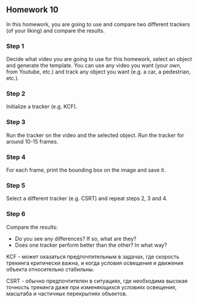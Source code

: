 ## Homework 10

In this homework, you are going to use and compare two different trackers (of your liking) and compare the results.

### Step 1
Decide what video you are going to use for this homework, select an object and generate the template. You can use any video you want (your own, from Youtube, etc.)
and track any object you want (e.g. a car, a pedestrian, etc.).

### Step 2
Initialize a tracker (e.g. KCF).

### Step 3
Run the tracker on the video and the selected object. Run the tracker for around 10-15 frames.

### Step 4
For each frame, print the bounding box on the image and save it.

### Step 5
Select a different tracker (e.g. CSRT) and repeat steps 2, 3 and 4.

### Step 6
Compare the results:
* Do you see any differences? If so, what are they?
* Does one tracker perform better than the other? In what way?

KCF - может оказаться предпочтительным в задачах, где скорость трекинга критически важна,
и когда условия освещения и движения объекта относительно стабильны.

CSRT  - обычно предпочтителен в ситуациях, где необходима высокая точность трекинга даже
при изменяющихся условиях освещения, масштаба и частичных перекрытиях объектов.




